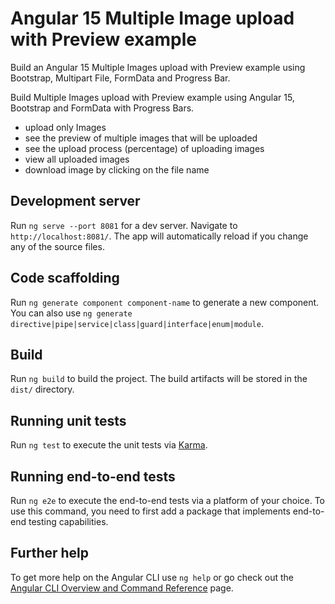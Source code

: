 # Angular 15 Multiple Image upload with Preview example

Build an Angular 15 Multiple Images upload with Preview example using Bootstrap, Multipart File, FormData and Progress Bar.


Build Multiple Images upload with Preview example using Angular 15, Bootstrap and FormData with Progress Bars.
- upload only Images
- see the preview of multiple images that will be uploaded
- see the upload process (percentage) of uploading images
- view all uploaded images
- download image by clicking on the file name


## Development server

Run `ng serve --port 8081` for a dev server. Navigate to `http://localhost:8081/`. The app will automatically reload if you change any of the source files.

## Code scaffolding

Run `ng generate component component-name` to generate a new component. You can also use `ng generate directive|pipe|service|class|guard|interface|enum|module`.

## Build

Run `ng build` to build the project. The build artifacts will be stored in the `dist/` directory.

## Running unit tests

Run `ng test` to execute the unit tests via [Karma](https://karma-runner.github.io).

## Running end-to-end tests

Run `ng e2e` to execute the end-to-end tests via a platform of your choice. To use this command, you need to first add a package that implements end-to-end testing capabilities.

## Further help

To get more help on the Angular CLI use `ng help` or go check out the [Angular CLI Overview and Command Reference](https://angular.io/cli) page.
